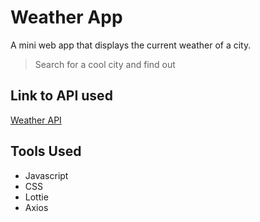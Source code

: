 # Weather App

A mini web app that displays the current weather of a city.
>Search for a cool city and find out

## Link to API used

[Weather API](https://openweathermap.org/current)

## Tools Used
- Javascript
- CSS
- Lottie
- Axios
